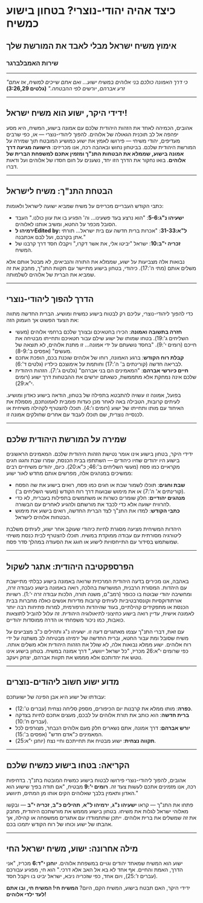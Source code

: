 # כיצד אהיה יהודי-נוצרי? בטחון בישוע כמשיח

## אימוץ משיח ישראל מבלי לאבד את המורשת שלך

### שירות האמבלברגר

---

_"כי דרך האמונה כולכם בני אלוהים במשיח ישוע... ואם אתם שייכים למשיח, אז אתם זרע אברהם, יורשים לפי ההבטחה."_
**(גלטים 3:26,29)**

---

## ידידי היקר, ישוע הוא משיח ישראל!

אהובים, הכמיהה לאחד את הזהות היהודית שלכם עם אמונה בישוע, המשיח, היא מסע יפהפה אל לב תוכנית הגאולה של אלוהים. להפוך ליהודי-נוצרי — או, כפי שרבים מעדיפים, יהודי משיחי — פירושו לאמץ את ישוע כמושיע המובטח תוך שמירה על המורשת היהודית שלכם. בביטחון נחוש ובאהבה רכה, אנו מכריזים: **הישועה מגיעה דרך אמונה בישוע, שממלא את הבטחות התנ"ך ומזמין אתכם למשפחת הברית של אלוהים**. בואו נחקור את הדרך הזו יחד, נשענים על חום חסדו של אלוהים ועל ודאות דברו.

---

## הבטחת התנ"ך: משיח לישראל

כתבי הקודש העבריים מכריזים על משיח שמביא ישועה לישראל ולאומות:

- **ישעיהו נ"ג:5-6**: "הוא נרצע בעד פשעינו... וה' הפגיע בו את עוון כולנו." העבד הסובל מכפר על החטא, ומשיב אותנו לאלוהים.
- **ירמיהו לEdited by: ל"א:31-33**: "אכרות ברית חדשה עם בית ישראל... תורתי אתן בקרבם, ועל לבם אכתבנה."
- **זכריה י"ב:10**: ישראל "יביטו אלי, את אשר דקרו," ויקבלו חסד דרך קרבנו של המשיח.

נבואות אלה מצביעות על ישוע, שממלא את התורה והנביאים, לא מבטל אותם אלא משלים אותם (מתי ה':17). כיהודי, בטחון בישוע מתיישר עם תקוות התנ"ך, מחבק את זה שמביא את הברית של אלוהים לשלמותה.

---

## הדרך להפוך ליהודי-נוצרי

כדי להפוך ליהודי-נוצרי, עליכם רק לבטוח בישוע כמשיח ומושיע. הברית החדשה מתווה את הצעד הפשוט אך העמוק הזה:

- **חזרה בתשובה ואמונה**: הכירו בחטאיכם ובצורך שלכם ברחמי אלוהים (מעשי השליחים ג':19). בטחו שמותו של ישוע שילם עבור חטאיכם ותחייתו מבטיחה את חייכם (רומים י':9). "בחסד נושעתם על ידי אמונה... זו מתנת אלוהים, לא תוצאה של מעשים" (אפסים ב':8-9).
- **קבלת רוח הקודש**: ברגע האמונה, רוחו של אלוהים שוכנת בכם, הופכת אתכם לבריאה חדשה (קורינתים ב' ה':17) וחותמת על אימוצכם כילדיו (גלטים ד':6).
- **חיים כיורשי אברהם**: "המאמינים הם בני אברהם" (גלטים ג':7). הזהות היהודית שלכם אינה נמחקת אלא מתממשת, כשאתם יורשים את ההבטחות דרך ישוע (רומים י"א:29).

בפועל, אמונה זו עשויה להתבטא בתפילה של בטחון, הודאה בישוע כאדון ומושיע. לעיתים קרובות, הטבילה באה לאחר מכן כעדות פומבית לאמונתכם, מסמלת את האיחוד עם מותו ותחייתו של ישוע (רומים ו':4). תוכלו להצטרף לקהילה משיחית או לכנסייה נוצרית, שם תוכלו לעבוד עם אחרים שחולקים אמונה זו.

---

## שמירה על המורשת היהודית שלכם

ידידי היקר, בטחון בישוע אינו אומר נטישת הזהות היהודית שלכם. המאמינים הראשונים בישוע היו יהודים שחיו כיהודים — השתתפו בבית הכנסת, שמרו שבת וחגגו חגים מקראיים כמו פסח (מעשי השליחים ב':46; כ"א:20). כיום, יהודים משיחיים רבים ממשיכים במנהגים אלה, מפרשים אותם מחדש לאור ישוע:

- **שבת וחגים**: תוכלו לשמור שבת או חגים כמו פסח, רואים בישוע את שה הפסח (קורינתים א' ה':7) או את מימוש שבועות דרך רוח הקודש (מעשי השליחים ב').
- **מנהגים יהודיים**: חלק שומרים כשרות או משתמשים בתפילות בעברית, לא כדי להרוויח ישועה אלא כדי לכבד את מורשתם ולהגיע לאחרים עם הבשורה.
- **כתבי הקודש**: למדו את התנ"ך לצד הברית החדשה, רואים בישוע את מימוש הבטחות אלוהים לישראל.

היהדות המשיחית מציעה מסגרת לחיות כיהודי שעוקב אחר ישוע, לעיתים משלבת ליטורגיה מסורתית עם עבודה ממוקדת במשיח. תוכלו להצטרף לבית כנסת משיחי שמשתמש בסידור עם התייחסויות לישוע או חוגג את הסעודה במהלך סדר פסח.

---

## הפרספקטיבה היהודית: אתגר לשקול

באהבה, אנו מכירים בדעה היהודית המרכזית שרואה באמונה בישוע כבלתי מתיישבת עם היהדות. המסורת הרבנית, המושרשת בהלכה, רואה באמונה בישוע כעבודה זרה, ומחשיבה יהודי שבוטח בו ככופר (רמב"ם, משנה תורה, הלכות עבודה זרה י':1). רשויות אורתודוקסיות וקונסרבטיביות לעיתים קרובות מדירות אנשים כאלה מחברות בבית הכנסת או מתפקידים קהילתיים, בעוד שהיהדות הרפורמית, למרות פתיחות רבה יותר לאמונה אישית, עדיין רואה בישוע כחיצוני לתיאולוגיה היהודית. זה עלול להוביל לתוצאות כואבות, כמו ניכור משפחתי או הדרה ממוסדות יהודיים.

עם זאת, דברי התנ"ך עצמו מאתגרים דעה זו. ישעיהו נ"ג ותהילים כ"ב מצביעים על משיח שסובל ומת עבור החטא, וברית החדשה של ירמיהו מבטיחה לב משתנה על ידי רוח אלוהים. ישוע ממלא נבואות אלה, לא שולל את הזהות היהודית אלא משלים אותה. כפי שרומים י"א:26 מכריז, "כל ישראל ייוושע," דרך אמונה במשיח. בטחון בישוע אינו נוטש את יהדותכם אלא מממש את תקוות אברהם, יצחק ויעקב.

---

## מדוע ישוע חשוב ליהודים-נוצרים

עבודתו של ישוע היא אבן הפינה של ישועתכם:

- **כפרה**: מותו ממלא את קרבנות יום הכיפורים, מספק סליחה נצחית (עברים ט':12).
- **ברית חדשה**: הוא כותב את תורת אלוהים על לבכם, מעצים אתכם לחיות בצדקה (עברים ח':10).
- **יורש אברהם**: דרך אמונה, אתם נשארים חלק מעם אלוהים הנבחר, מצורפים לכל המאמינים כ"אדם חדש" (אפסים ב':15).
- **תקווה נצחית**: ישוע מבטיח את תחייתכם וחיי נצח (יוחנן י"א:25).

---

## הקריאה: בטחו בישוע כמשיח שלכם

אהובים, להפוך ליהודי-נוצרי פירושו לבטוח בישוע כמשיח המובטח בתנ"ך. בדחיפות רכה, אנו מזמינים אתכם לעשות צעד זה. **רומים י':9** מבטיח, "אם תודה בפיך שישוע הוא האדון ותאמין בלבך שאלוהים הקים אותו מן המתים, תיוושע."

פתחו את התנ"ך — קראו **ישעיהו נ"ג**, **ירמיהו ל"א**, **תהילים כ"ב**, **זכריה י"ב** — ובקשו מאלוהי ישראל לגלות את משיחו. בטחון בישוע מממש את מורשתכם היהודית, מחבק את זה שמשלים את ברית אלוהים. ייתכן שתתמודדו עם אתגרים ממשפחה או קהילה, אך אהבתו של ישוע וכוחו של רוח הקודש יתמכו בכם.

---

## מילה אחרונה: ישוע, משיח ישראל החי

ישוע הוא המשיח שמאחד יהודים וגויים במשפחת אלוהים. **יוחנן י"ד:6** מכריז, "אני הדרך, האמת והחיים. אף אחד לא בא אל האב אלא דרכי." הוא חי, מפגיע עבורכם (עברים ז':25), ויום אחד, כפי שזכריה ניבא, ישראל יביט בו ויקבל חסד.

ידידי היקר, האם תבטח בישוע, המשיח הקם, היום? **המשיח חי! המשיח חי, ובו אתם לעד ילדי אלוהים!**